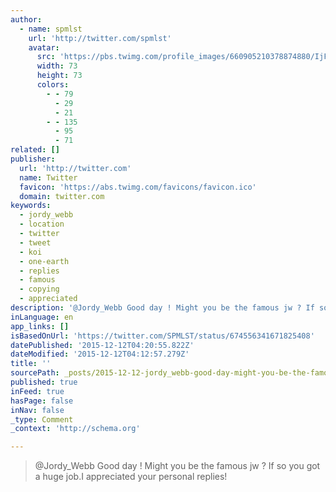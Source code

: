 ```yaml
---
author:
  - name: spmlst
    url: 'http://twitter.com/spmlst'
    avatar:
      src: 'https://pbs.twimg.com/profile_images/660905210378874880/IjFDSX4b_bigger.jpg'
      width: 73
      height: 73
      colors:
        - - 79
          - 29
          - 21
        - - 135
          - 95
          - 71
related: []
publisher:
  url: 'http://twitter.com'
  name: Twitter
  favicon: 'https://abs.twimg.com/favicons/favicon.ico'
  domain: twitter.com
keywords:
  - jordy_webb
  - location
  - twitter
  - tweet
  - koi
  - one-earth
  - replies
  - famous
  - copying
  - appreciated
description: '@Jordy_Webb Good day ! Might you be the famous jw ? If so you got a huge job.I appreciated your personal replies!'
inLanguage: en
app_links: []
isBasedOnUrl: 'https://twitter.com/SPMLST/status/674556341671825408'
datePublished: '2015-12-12T04:20:55.822Z'
dateModified: '2015-12-12T04:12:57.279Z'
title: ''
sourcePath: _posts/2015-12-12-jordy_webb-good-day-might-you-be-the-famous-jw-if-so-yo.md
published: true
inFeed: true
hasPage: false
inNav: false
_type: Comment
_context: 'http://schema.org'

---
```

> &commat;Jordy&lowbar;Webb Good day &excl; Might you be the famous jw &quest; If so you got a huge job&period;I appreciated your personal replies&excl;